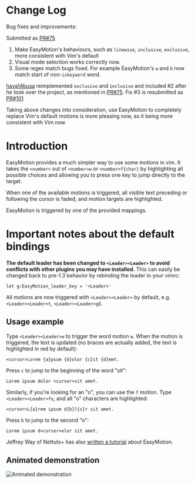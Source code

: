 # Change Log

Bug fixes and improvements:

Submitted as [PR#75][]

1. Make EasyMotion's behaviours, such as `linewise`, `inclusive`, `exclusive`, more consistent with Vim's default
2. Visual mode selection works correctly now.
3. Some regex match bugs fixed. For example EasyMotion's `w` and `b` now match start of non-`iskeyword` word. 

[haya14busa][] reimplemented `exclusive` and `inclusive` and included #2  after he took over the project, as mentioned in [PR#75][]. Fix #3 is resubmitted as [PR#101](https://github.com/Lokaltog/vim-easymotion/pull/101)

[PR#75]: https://github.com/Lokaltog/vim-easymotion/pull/75
[haya14busa]: https://github.com/haya14busa

Taking above changes into consideration, use EasyMotion to completely replace Vim's default motions is more pleasing now, as it being more consistent with Vim now

# Introduction

EasyMotion provides a much simpler way to use some motions in vim. It
takes the `<number>` out of `<number>w` or `<number>f{char}` by
highlighting all possible choices and allowing you to press one key to
jump directly to the target.

When one of the available motions is triggered, all visible text
preceding or following the cursor is faded, and motion targets are
highlighted.

EasyMotion is triggered by one of the provided mappings.

# Important notes about the default bindings

**The default leader has been changed to `<Leader><Leader>` to avoid 
conflicts with other plugins you may have installed.** This can easily be 
changed back to pre-1.3 behavior by rebinding the leader in your vimrc:

	let g:EasyMotion_leader_key = '<Leader>'

All motions are now triggered with `<Leader><Leader>` by default, e.g.
`<Leader><Leader>t`, `<Leader><Leader>gE`.

## Usage example

Type `<Leader><Leader>w` to trigger the word motion `w`. When the motion is
triggered, the text is updated (no braces are actually added, the text
is highlighted in red by default):

	<cursor>Lorem {a}psum {b}olor {c}it {d}met.

Press `c` to jump to the beginning of the word "sit":

	Lorem ipsum dolor <cursor>sit amet.

Similarly, if you're looking for an "o", you can use the `f` motion.
Type `<Leader><Leader>fo`, and all "o" characters are highlighted:

	<cursor>L{a}rem ipsum d{b}l{c}r sit amet.

Press `b` to jump to the second "o":

	Lorem ipsum d<cursor>olor sit amet.

Jeffrey Way of Nettuts+ has also [written
a tutorial](http://net.tutsplus.com/tutorials/other/vim-essential-plugin-easymotion/)
about EasyMotion.

## Animated demonstration

![Animated demonstration](http://oi54.tinypic.com/2yysefm.jpg)
